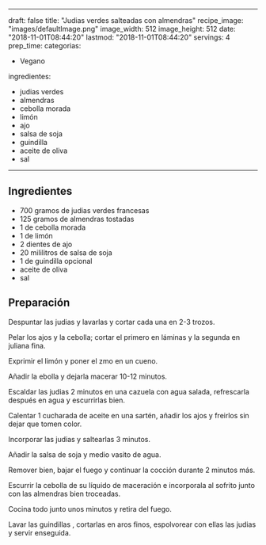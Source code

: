 
---
draft: false
title: "Judias verdes salteadas con almendras"
recipe_image: "images/defaultImage.png"
image_width: 512
image_height: 512
date: "2018-11-01T08:44:20"
lastmod: "2018-11-01T08:44:20"
servings: 4
prep_time: 
categorias:
  - Vegano

ingredientes:
  - judias verdes
  - almendras
  - cebolla morada
  - limón
  - ajo
  - salsa de soja
  - guindilla
  - aceite de oliva
  - sal
---

## Ingredientes
- 700 gramos de judias verdes francesas
- 125 gramos de almendras tostadas
- 1  de cebolla morada
- 1  de limón
- 2 dientes de ajo
- 20 mililitros de salsa de soja
- 1  de guindilla opcional
- aceite de oliva
- sal

## Preparación
Despuntar las judias y lavarlas y cortar cada una en 2-3 trozos.

Pelar los ajos y la cebolla; cortar el primero en láminas y la segunda en juliana fina.

Exprimir el limón y poner el zmo en un cueno.

Añadir la ebolla y dejarla macerar 10-12 minutos.

Escaldar las judias 2 minutos en una cazuela con agua salada, refrescarla después en agua y escurrirlas bien.

Calentar 1 cucharada de aceite en una sartén, añadir los ajos y freirlos sin dejar que tomen color.

Incorporar las judias y saltearlas 3 minutos.

Añadir la salsa de soja y medio vasito de agua.

Remover bien, bajar el fuego y continuar la cocción durante 2 minutos más.

Escurrir la cebolla de su líquido de maceración e incorporala al sofrito junto con las almendras bien troceadas.

Cocina todo junto unos minutos y retira del fuego.

Lavar las guindillas , cortarlas en aros finos, espolvorear con ellas las judias y servir enseguida.



